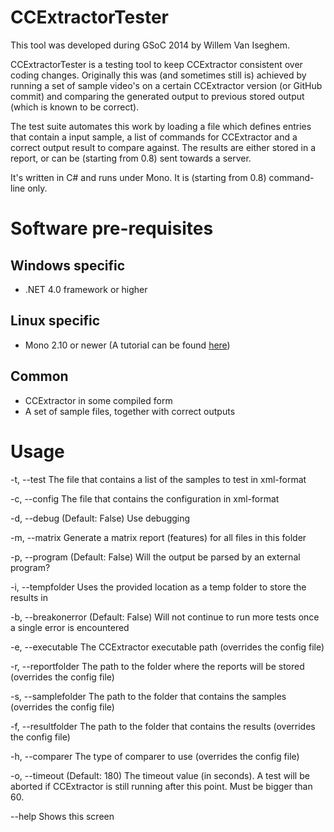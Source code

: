 CCExtractorTester
=================

This tool was developed during GSoC 2014 by Willem Van Iseghem.

CCExtractorTester is a testing tool to keep CCExtractor consistent over coding changes. Originally this was (and sometimes still is) achieved by running a set of sample video's on a certain CCExtractor version (or GitHub commit) and comparing the generated output to previous stored output (which is known to be correct).

The test suite automates this work by loading a file which defines entries that contain a input sample, a list of commands for CCExtractor and a correct output result to compare against. The results are either stored in a report, or can be (starting from 0.8) sent towards a server.

It's written in C# and runs under Mono. It is (starting from 0.8) command-line only.

# Software pre-requisites

## Windows specific

* .NET 4.0 framework or higher

## Linux specific

* Mono 2.10 or newer (A tutorial can be found [here](http://www.nat.li/linux/how-to-install-mono-2-11-2-on-debian-squeeze))

## Common

* CCExtractor in some compiled form
* A set of sample files, together with correct outputs

# Usage

  -t, --test            The file that contains a list of the samples to test in xml-format

  -c, --config          The file that contains the configuration in xml-format

  -d, --debug           (Default: False) Use debugging

  -m, --matrix          Generate a matrix report (features) for all files in this folder

  -p, --program         (Default: False) Will the output be parsed by an external program?

  -i, --tempfolder      Uses the provided location as a temp folder to store the results in

  -b, --breakonerror    (Default: False) Will not continue to run more tests once a single error is encountered

  -e, --executable      The CCExtractor executable path (overrides the config file)

  -r, --reportfolder    The path to the folder where the reports will be stored (overrides the config file)

  -s, --samplefolder    The path to the folder that contains the samples (overrides the config file)

  -f, --resultfolder    The path to the folder that contains the results (overrides the config file)

  -h, --comparer        The type of comparer to use (overrides the config file)

  -o, --timeout         (Default: 180) The timeout value (in seconds). A test will be aborted if CCExtractor is still running after this point. Must be bigger than 60.

  --help                Shows this screen
